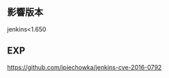 <languages  />

<translate>

影響版本
--------

</translate> jenkins\<1.650

EXP
---

<https://github.com/jpiechowka/jenkins-cve-2016-0792>